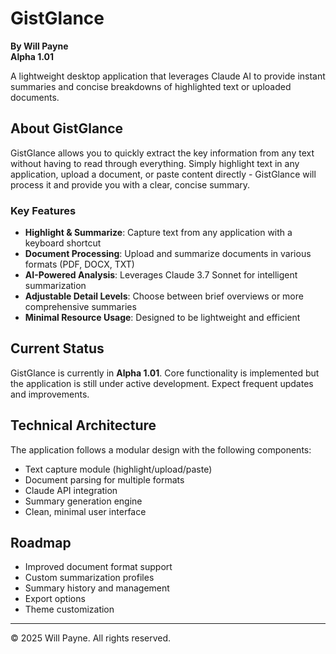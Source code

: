 # GistGlance

**By Will Payne**  
**Alpha 1.01**

A lightweight desktop application that leverages Claude AI to provide instant summaries and concise breakdowns of highlighted text or uploaded documents.

## About GistGlance

GistGlance allows you to quickly extract the key information from any text without having to read through everything. Simply highlight text in any application, upload a document, or paste content directly - GistGlance will process it and provide you with a clear, concise summary.

### Key Features

- **Highlight & Summarize**: Capture text from any application with a keyboard shortcut
- **Document Processing**: Upload and summarize documents in various formats (PDF, DOCX, TXT)
- **AI-Powered Analysis**: Leverages Claude 3.7 Sonnet for intelligent summarization
- **Adjustable Detail Levels**: Choose between brief overviews or more comprehensive summaries
- **Minimal Resource Usage**: Designed to be lightweight and efficient

## Current Status

GistGlance is currently in **Alpha 1.01**. Core functionality is implemented but the application is still under active development. Expect frequent updates and improvements.

## Technical Architecture

The application follows a modular design with the following components:
- Text capture module (highlight/upload/paste)
- Document parsing for multiple formats
- Claude API integration
- Summary generation engine
- Clean, minimal user interface

## Roadmap

- Improved document format support
- Custom summarization profiles
- Summary history and management
- Export options
- Theme customization

---

© 2025 Will Payne. All rights reserved.
